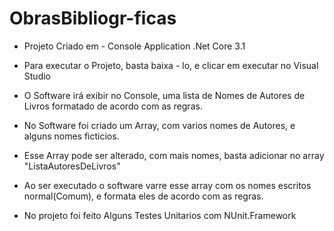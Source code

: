 # ObrasBibliogr-ficas

- Projeto Criado em -  Console Application .Net Core 3.1

- Para executar o Projeto, basta baixa - lo, e clicar em executar no Visual Studio

- O Software irá exibir no Console, uma  lista de  Nomes de Autores de Livros formatado de acordo com as regras.

- No Software foi criado  um Array, com varios  nomes  de  Autores, e alguns nomes ficticios.

- Esse Array pode ser alterado, com mais nomes, basta adicionar no  array "ListaAutoresDeLivros"

- Ao  ser  executado o software varre  esse array com os  nomes escritos normal(Comum), e formata eles de  acordo  com as   regras.

- No projeto foi feito  Alguns Testes  Unitarios  com  NUnit.Framework

